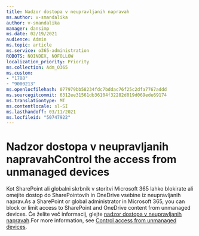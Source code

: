 ```yaml
---
title: Nadzor dostopa v neupravljanih napravah
ms.author: v-smandalika
author: v-smandalika
manager: dansimp
ms.date: 02/19/2021
audience: Admin
ms.topic: article
ms.service: o365-administration
ROBOTS: NOINDEX, NOFOLLOW
localization_priority: Priority
ms.collection: Adm_O365
ms.custom:
- "1788"
- "9000213"
ms.openlocfilehash: 077979bb58234fdc7bddac76f25c2dfa7767addd
ms.sourcegitcommit: 6312ee31561db36104f32282d019d069ede69174
ms.translationtype: MT
ms.contentlocale: sl-SI
ms.lasthandoff: 03/11/2021
ms.locfileid: "50747922"
---
```

# <a name="control-the-access-from-unmanaged-devices"></a><span data-ttu-id="7cfcb-102">Nadzor dostopa v neupravljanih napravah</span><span class="sxs-lookup"><span data-stu-id="7cfcb-102">Control the access from unmanaged devices</span></span>

<span data-ttu-id="7cfcb-103">Kot SharePoint ali globalni skrbnik v storitvi Microsoft 365 lahko blokirate ali omejite dostop do SharePointovih in OneDrive vsebine iz neupravljanih naprav.</span><span class="sxs-lookup"><span data-stu-id="7cfcb-103">As a SharePoint or global administrator in Microsoft 365, you can block or limit access to SharePoint and OneDrive content from unmanaged devices.</span></span> <span data-ttu-id="7cfcb-104">Če želite več informacij, glejte [nadzor dostopa v neupravljanih napravah](https://docs.microsoft.com/sharepoint/control-access-from-unmanaged-devices).</span><span class="sxs-lookup"><span data-stu-id="7cfcb-104">For more information, see [Control access from unmanaged devices](https://docs.microsoft.com/sharepoint/control-access-from-unmanaged-devices).</span></span>